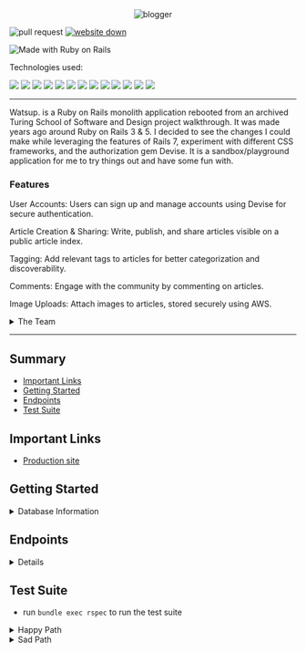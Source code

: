 <div align="center">
    <img src="https://github.com/Gabe-Torres/blogger/assets/127896538/30051cda-9337-4d42-86b0-fe8928560a42" alt="blogger">
</div>

![pull request](https://img.shields.io/github/issues-pr/gabe-torres/blogger)
[![website down](https://img.shields.io/website-up-down-green-red/http/monip.org.svg)](https://thawing-citadel-30877-e399d2943313.herokuapp.com/users/sign_in)

![Made with Ruby on Rails](https://img.shields.io/badge/Made%20with-Ruby%20on%20Rails-%23990000?style=for-the-badge&logo=ruby-on-rails&logoColor=white)


Technologies used:<br>
<div>
  <img src="https://img.shields.io/badge/Ruby-CC342D?style=for-the-badge&logo=ruby&logoColor=white"/>
  <img src="https://img.shields.io/badge/Tailwind_CSS-38B2AC?style=for-the-badge&logo=tailwind-css&logoColor=white"/>
  <img src="https://img.shields.io/badge/git-%23F05033.svg?style=for-the-badge&logo=git&logoColor=white" />
  <img src="https://img.shields.io/badge/github-%23121011.svg?style=for-the-badge&logo=github&logoColor=white"/>
  <img src="https://img.shields.io/badge/PostgreSQL-316192?style=for-the-badge&logo=postgresql&logoColor=white"/>
  <img src="https://img.shields.io/badge/Heroku-430098?style=for-the-badge&logo=heroku&logoColor=white"/>
  <img src="https://img.shields.io/badge/circleci-343434?style=for-the-badge&logo=circleci&logoColor=white"/>
  <img src="https://img.shields.io/badge/CSS-239120?&style=for-the-badge&logo=css3&logoColor=white" />
  <img src="https://img.shields.io/badge/HTML-239120?style=for-the-badge&logo=html5&logoColor=white" />
  <img src="https://img.shields.io/badge/Slack-4A154B?style=for-the-badge&logo=slack&logoColor=white" />
  <img src="https://img.shields.io/badge/Bootstrap-563D7C?style=for-the-badge&logo=bootstrap&logoColor=white" />
  <img src="https://img.shields.io/badge/Visual_Studio_Code-0078D4?style=for-the-badge&logo=visual%20studio%20code&logoColor=white" />
  <img src="https://img.shields.io/badge/JavaScript-323330?style=for-the-badge&logo=javascript&logoColor=F7DF1E" />
</div>

---

</div>

<p>Watsup. is a Ruby on Rails monolith application rebooted from an archived Turing School of Software and Design project walkthrough. It was made years ago around Ruby on Rails 3 & 5.  I decided to see the changes I could make while leveraging the features of Rails 7, experiment with different CSS frameworks, and the authorization gem Devise. It is a sandbox/playground application for me to try things out and have some fun with. </p>


### Features
<p>


User Accounts: Users can sign up and manage accounts using Devise for secure authentication.

Article Creation & Sharing: Write, publish, and share articles visible on a public article index.

Tagging: Add relevant tags to articles for better categorization and discoverability.

Comments: Engage with the community by commenting on articles.

Image Uploads: Attach images to articles, stored securely using AWS.
</p>

<details>
<summary>The Team</summary>

### 

- Gabe Torres [![GitHub](https://img.shields.io/badge/-GitHub-grey?style=flat&logo=github&logoColor=white)](https://github.com/Gabe-Torres) [![LinkedIn](https://img.shields.io/badge/-blue?style=flat&logo=Linkedin&logoColor=white)](https://www.linkedin.com/in/gabe-torres-74a515269/)<br><br>
</details>



--- 

## Summary 
- [Important Links](#important-links)
- [Getting Started](#getting-started)
- [Endpoints](#endpoints)
- [Test Suite](#test-suite)


## Important Links
- [Production site](https://thawing-citadel-30877-e399d2943313.herokuapp.com/users/sign_in)


## Getting Started
<details>
<summary>Database Information</summary>

**Schema**

```ruby
ActiveRecord::Schema[7.0].define(version: 2024_03_29_041220) do
  # These are extensions that must be enabled in order to support this database
  enable_extension "plpgsql"

  create_table "active_storage_attachments", force: :cascade do |t|
    t.string "name", null: false
    t.string "record_type", null: false
    t.bigint "record_id", null: false
    t.bigint "blob_id", null: false
    t.datetime "created_at", null: false
    t.index ["blob_id"], name: "index_active_storage_attachments_on_blob_id"
    t.index ["record_type", "record_id", "name", "blob_id"], name: "index_active_storage_attachments_uniqueness", unique: true
  end

  create_table "active_storage_blobs", force: :cascade do |t|
    t.string "key", null: false
    t.string "filename", null: false
    t.string "content_type"
    t.text "metadata"
    t.string "service_name", null: false
    t.bigint "byte_size", null: false
    t.string "checksum"
    t.datetime "created_at", null: false
    t.index ["key"], name: "index_active_storage_blobs_on_key", unique: true
  end

  create_table "active_storage_variant_records", force: :cascade do |t|
    t.bigint "blob_id", null: false
    t.string "variation_digest", null: false
    t.index ["blob_id", "variation_digest"], name: "index_active_storage_variant_records_uniqueness", unique: true
  end

  create_table "articles", force: :cascade do |t|
    t.string "title"
    t.text "body"
    t.datetime "created_at", null: false
    t.datetime "updated_at", null: false
    t.bigint "user_id", null: false
    t.index ["user_id"], name: "index_articles_on_user_id"
  end

  create_table "comments", force: :cascade do |t|
    t.string "author_name"
    t.text "body"
    t.bigint "article_id", null: false
    t.datetime "created_at", null: false
    t.datetime "updated_at", null: false
    t.index ["article_id"], name: "index_comments_on_article_id"
  end

  create_table "taggings", force: :cascade do |t|
    t.bigint "tag_id", null: false
    t.bigint "article_id", null: false
    t.datetime "created_at", null: false
    t.datetime "updated_at", null: false
    t.index ["article_id"], name: "index_taggings_on_article_id"
    t.index ["tag_id"], name: "index_taggings_on_tag_id"
  end

  create_table "tags", force: :cascade do |t|
    t.string "name"
    t.datetime "created_at", null: false
    t.datetime "updated_at", null: false
  end

  create_table "users", force: :cascade do |t|
    t.string "email", default: "", null: false
    t.string "encrypted_password", default: "", null: false
    t.string "reset_password_token"
    t.datetime "reset_password_sent_at"
    t.datetime "remember_created_at"
    t.datetime "created_at", null: false
    t.datetime "updated_at", null: false
    t.index ["email"], name: "index_users_on_email", unique: true
    t.index ["reset_password_token"], name: "index_users_on_reset_password_token", unique: true
  end

  add_foreign_key "active_storage_attachments", "active_storage_blobs", column: "blob_id"
  add_foreign_key "active_storage_variant_records", "active_storage_blobs", column: "blob_id"
  add_foreign_key "articles", "users"
  add_foreign_key "comments", "articles"
  add_foreign_key "taggings", "articles"
  add_foreign_key "taggings", "tags"
end

```

**Gems**
```ruby
gem "rails", "~> 7.0.8", ">= 7.0.8.1"

gem "pg", "~> 1.1"

gem "puma", "~> 5.0"

gem "importmap-rails"

gem "turbo-rails"

gem "stimulus-rails"

gem "jbuilder"

gem "tailwindcss-rails"

gem "tzinfo-data", platforms: %i[ mingw mswin x64_mingw jruby ]

gem "bootsnap", require: false
gem "bootstrap"

gem "image_processing", "~> 1.2"
gem "hotwire-rails"
gem "figaro"

group :development, :test do
  gem "debug", platforms: %i[ mri mingw x64_mingw ]
  gem "rspec-rails"
  gem "capybara"
  gem "launchy"
  gem "shoulda-matchers"
  gem "pry"
  gem "active_designer"
  gem "simplecov"
  gem "orderly"
  gem "faker"
  gem "factory_bot_rails"
end

group :development do
  gem "web-console"
  gem "spring"
end

gem "devise", "~> 4.9"

gem "cssbundling-rails", "~> 1.4"

gem "jsbundling-rails", "~> 1.3"
gem "aws-sdk-s3", require: false
gem "factory_bot", "~> 6.4"
```

**Installing**
 - Fork and clone this repo
  - Run `bundle install`
  - Run `rails db:{create,migrate,seed}`
  - Run `rails s` to start the server
  - Open your browser and navigate to `localhost:3000`
</details>

## Endpoints

<details> 
    
| Action | Route |
| ----------- | ----------- |
| "GET" | '/users/sign_in/:id' |
| "POST" | '/users/sign_in/:id' |
| "DELETE" | '/users/sign_out/:id' |
| "GET" | '/users/sign_up' |
| "GET" | '/articles/:id' |
| "POST" | '/articles/:id' |
| "GET" | '/articles/new/;id' |
| "GET" | '/articles/:id/edit' |
| "PATCH" | '/articles/:id/edit' |
| "PUT" | '/articles/:id' |
| "GET" | '/articles/:article_id/comments' |
| "POST" | '/articles/:article_id/comments' |
| "PUT" | '/articles/:article_id/comments' |
| "PATCH" | '/articles/:article_id/comments' |
| "DELETE" | '/articles/:article_id/comments' |
| "GET" | '/tags' |
| "POST" | '/tags' |
| "GET" | '/tags/new' |
| "PATCH" | '/tags/:id' |
| "DELTE" | '/tags/:id' |
| "PUT" | '/tags/:id' |

</details>


## Test Suite
 - run `bundle exec rspec` to run the test suite

<details>
<summary>Happy Path</summary>
    
```ruby
RSpec.describe 'user edits one article', type: :feature do
  describe 'they link from the articles show' do
    describe 'Happy Path, Success 200' do
      scenario 'displays a form to edit an article with valid input' do
        user = User.create!(:email => 'test@example.com', :password => 'f4k3p455w0rd')
        login_as(user, :scope => :user)

        article = user.articles.create!(title: 'New title', body: 'new body')

        visit article_path(article)

        click_link 'Edit'

        expect(current_path).to eq(edit_article_path(article))

        fill_in 'Body', with: 'different'

        click_on 'Update Article'

        expect(page).to have_content('different')
        expect(page).to_not have_content('new body')
        expect(page).to have_content("Article '#{article.title}' updated!")
      end
    end
  end
end

```

</details>

<details>
<summary>Sad Path</summary>

```ruby
describe "Sad Path, Error 422" do
    scenario 'creates a new article with invalid entries' do
        user = User.create!(:email => 'test@example.com', :password => 'f4k3p455w0rd')
        login_as(user, :scope => :user)
        
        visit articles_path
        
        click_link 'New Article'
        
        expect(current_path).to eq(new_article_path)
        
        fill_in 'Title', with: 'new title'
        fill_in 'Body', with: ''
        fill_in "article[tag_list]", with: "ruby technology"
        
        click_on 'Create Article'
        expect(page).to have_content("Body can't be blank")
        
        fill_in 'Title', with: ''
        fill_in 'Body', with: 'new title'
        fill_in "article[tag_list]", with: "ruby technology"
        
        click_on 'Create Article'
        expect(page).to have_content("Title can't be blank")
        
        fill_in 'Title', with: ''
        fill_in 'Body', with: ''
        fill_in "article[tag_list]", with: "ruby technology"
        
        click_on 'Create Article'
        expect(page).to have_content("Title can't be blank")
        expect(page).to have_content("Body can't be blank")
        end
    end
```

</details>

